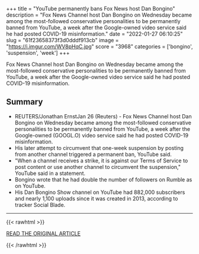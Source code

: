 +++
title = "YouTube permanently bans Fox News host Dan Bongino"
description = "Fox News Channel host Dan Bongino on Wednesday became among the most-followed conservative personalities to be permanently banned from YouTube, a week after the Google-owned video service said he had posted COVID-19 misinformation."
date = "2022-01-27 06:10:25"
slug = "61f23658373f3d0dddf913cb"
image = "https://i.imgur.com/WV8pHqC.jpg"
score = "3968"
categories = ['bongino', 'suspension', 'week']
+++

Fox News Channel host Dan Bongino on Wednesday became among the most-followed conservative personalities to be permanently banned from YouTube, a week after the Google-owned video service said he had posted COVID-19 misinformation.

## Summary

- REUTERS/Jonathan ErnstJan 26 (Reuters) - Fox News Channel host Dan Bongino on Wednesday became among the most-followed conservative personalities to be permanently banned from YouTube, a week after the Google-owned (GOOGL.O) video service said he had posted COVID-19 misinformation.
- His later attempt to circumvent that one-week suspension by posting from another channel triggered a permanent ban, YouTube said.
- "When a channel receives a strike, it is against our Terms of Service to post content or use another channel to circumvent the suspension," YouTube said in a statement.
- Bongino wrote that he had double the number of followers on Rumble as on YouTube.
- His Dan Bongino Show channel on YouTube had 882,000 subscribers and nearly 1,100 uploads since it was created in 2013, according to tracker Social Blade.

---

{{< rawhtml >}}
  <p class="article-category">
    <a target="_blank" href="https://www.reuters.com/business/media-telecom/youtube-permanently-bans-fox-news-host-dan-bongino-2022-01-26/">READ THE ORIGINAL ARTICLE</a>
  </p>
{{< /rawhtml >}}
